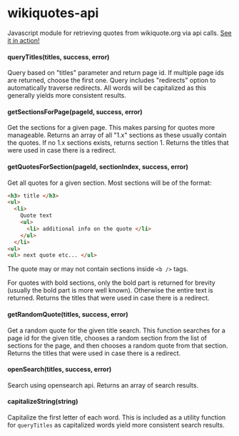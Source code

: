 wikiquotes-api
==============

Javascript module for retrieving quotes from wikiquote.org via api calls. [See it in action!](http://natetyler.github.io)

#### queryTitles(titles, success, error)
Query based on "titles" parameter and return page id. If multiple page ids are returned, choose the first one. Query includes "redirects" option to automatically traverse redirects. All words will be capitalized as this generally yields more consistent results.

#### getSectionsForPage(pageId, success, error)
Get the sections for a given page. This makes parsing for quotes more manageable. Returns an array of all "1.x" sections as these usually contain the quotes. If no 1.x sections exists, returns section 1. Returns the titles that were used in case there is a redirect.

#### getQuotesForSection(pageId, sectionIndex, success, error)
Get all quotes for a given section.  Most sections will be of the format:
```html
<h3> title </h3>
<ul>
  <li>
    Quote text
    <ul>
      <li> additional info on the quote </li>
    </ul>
  </li>
<ul>
<ul> next quote etc... </ul>
```

The quote may or may not contain sections inside `<b />` tags.

For quotes with bold sections, only the bold part is returned for brevity (usually the bold part is more well known). Otherwise the entire text is returned. Returns the titles that were used in case there is a redirect.

#### getRandomQuote(titles, success, error)
Get a random quote for the given title search. This function searches for a page id for the given title, chooses a random section from the list of sections for the page, and then chooses a random quote from that section. Returns the titles that were used in case there is a redirect.

#### openSearch(titles, success, error)
Search using opensearch api.  Returns an array of search results.

#### capitalizeString(string)
Capitalize the first letter of each word. This is included as a utility function for `queryTitles` as capitalized words yield more consistent search results.
